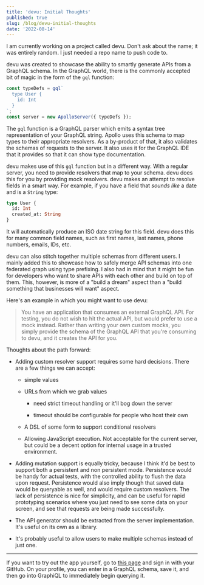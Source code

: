 ```yaml
---
title: 'devu: Initial Thoughts'
published: true
slug: /blog/devu-initial-thoughts
date: '2022-08-14'
---
```


I am currently working on a project called devu. Don't ask about the name;
it was entirely random. I just needed a repo name to push code to.

devu was created to showcase the ability to smartly generate APIs from a
GraphQL schema. In the GraphQL world, there is the commonly accepted bit of magic
in the form of the `gql` function:

```javascript
const typeDefs = gql`
  type User {
    id: Int
  }
`;
const server = new ApolloServer({ typeDefs });
```

The `gql` function is a GraphQL parser which emits a syntax tree representation
of your GraphQL string. Apollo uses this schema to map types to their appropriate
resolvers. As a by-product of that, it also validates the schemas of requests to
the server. It also uses it for the GraphQL IDE that it provides so that it
can show type documentation.

devu makes use of this `gql` function but in a different way. With a regular
server, you need to provide resolvers that map to your schema. devu does this for
you by providing mock resolvers. devu makes an attempt to resolve fields in a smart
way. For example, if you have a field that _sounds like_ a date and is a `String` type:

```graphql
type User {
  id: Int
  created_at: String
}
```

It will automatically produce an ISO date string for this field. devu does this
for many common field names, such as first names, last names, phone numbers,
emails, IDs, etc.

devu can also stitch together multiple schemas from different users.
I mainly added this to showcase how to safely merge API schemas into one
federated graph using type prefixing. I also had in mind that it might be fun
for developers who want to share APIs with each other and build on top of them.
This, however, is more of a "build a dream" aspect than a "build something
that businesses will want" aspect.

Here's an example in which you might want to use devu:

> You have an application that consumes an external GraphQL API. For testing,
> you do not wish to hit the actual API, but would prefer to use a mock instead.
> Rather than writing your own custom mocks, you simply provide the schema of
> the GraphQL API that you're consuming to devu, and it creates the API for you.


Thoughts about the path forward:

- Adding custom resolver support requires some hard decisions. There are a
  few things we can accept: 

  - simple values 

  - URLs from which we grab values 

    - need strict timeout handling or it'll bog down the server 

    - timeout should be configurable for people who host their own 

  - A DSL of some form to support conditional resolvers

  - Allowing JavaScript execution. Not acceptable for the current
    server, but could be a decent option for internal usage in a trusted
    environment.

- Adding mutation support is equally tricky, because I think it'd be best
  to support both a persistent and non persistent mode. Persistence would
  be handy for actual tests, with the controlled ability to flush the 
  data upon request. Persistence would also imply though that saved data
  would be queryable as well, and would require custom resolvers. The
  lack of persistence is nice for simplicity, and can be useful for
  rapid prototyping scenarios where you just need to see some data on
  your screen, and see that requests are being made successfully. 

- The API generator should be extracted from the server implementation.
  It's useful on its own as a library. 

- It's probably useful to allow users to make multiple schemas instead
  of just one.

---

If you want to try out the app yourself, go to [this page](https://joe-devu.herokuapp.com/)
and sign in with your GitHub. On your profile, you can enter in a GraphQL
schema, save it, and then go into GraphiQL to immediately begin querying
it.
